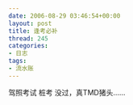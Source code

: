 ```yaml
---
date: 2006-08-29 03:46:54+00:00
layout: post
title: 逢考必补
thread: 245
categories:
- 日志
tags:
- 流水账
---
```


驾照考试 桩考 没过，真TMD猪头……

